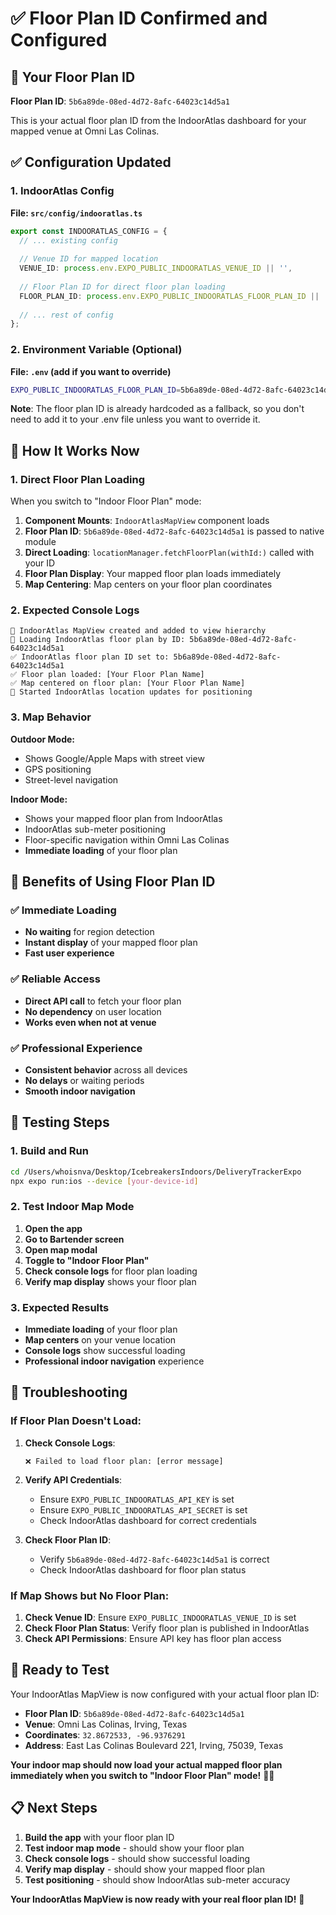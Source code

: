 # ✅ Floor Plan ID Confirmed and Configured

## **🎯 Your Floor Plan ID**

**Floor Plan ID**: `5b6a89de-08ed-4d72-8afc-64023c14d5a1`

This is your actual floor plan ID from the IndoorAtlas dashboard for your mapped venue at Omni Las Colinas.

## **✅ Configuration Updated**

### **1. IndoorAtlas Config**

**File: `src/config/indooratlas.ts`**
```typescript
export const INDOORATLAS_CONFIG = {
  // ... existing config
  
  // Venue ID for mapped location
  VENUE_ID: process.env.EXPO_PUBLIC_INDOORATLAS_VENUE_ID || '',
  
  // Floor Plan ID for direct floor plan loading
  FLOOR_PLAN_ID: process.env.EXPO_PUBLIC_INDOORATLAS_FLOOR_PLAN_ID || '5b6a89de-08ed-4d72-8afc-64023c14d5a1',
  
  // ... rest of config
};
```

### **2. Environment Variable (Optional)**

**File: `.env` (add if you want to override)**
```bash
EXPO_PUBLIC_INDOORATLAS_FLOOR_PLAN_ID=5b6a89de-08ed-4d72-8afc-64023c14d5a1
```

**Note**: The floor plan ID is already hardcoded as a fallback, so you don't need to add it to your .env file unless you want to override it.

## **🏢 How It Works Now**

### **1. Direct Floor Plan Loading**

When you switch to "Indoor Floor Plan" mode:

1. **Component Mounts**: `IndoorAtlasMapView` component loads
2. **Floor Plan ID**: `5b6a89de-08ed-4d72-8afc-64023c14d5a1` is passed to native module
3. **Direct Loading**: `locationManager.fetchFloorPlan(withId:)` called with your ID
4. **Floor Plan Display**: Your mapped floor plan loads immediately
5. **Map Centering**: Map centers on your floor plan coordinates

### **2. Expected Console Logs**

```
🏢 IndoorAtlas MapView created and added to view hierarchy
🏢 Loading IndoorAtlas floor plan by ID: 5b6a89de-08ed-4d72-8afc-64023c14d5a1
✅ IndoorAtlas floor plan ID set to: 5b6a89de-08ed-4d72-8afc-64023c14d5a1
✅ Floor plan loaded: [Your Floor Plan Name]
✅ Map centered on floor plan: [Your Floor Plan Name]
📍 Started IndoorAtlas location updates for positioning
```

### **3. Map Behavior**

**Outdoor Mode:**
- Shows Google/Apple Maps with street view
- GPS positioning
- Street-level navigation

**Indoor Mode:**
- Shows your mapped floor plan from IndoorAtlas
- IndoorAtlas sub-meter positioning
- Floor-specific navigation within Omni Las Colinas
- **Immediate loading** of your floor plan

## **🎯 Benefits of Using Floor Plan ID**

### **✅ Immediate Loading**
- **No waiting** for region detection
- **Instant display** of your mapped floor plan
- **Fast user experience**

### **✅ Reliable Access**
- **Direct API call** to fetch your floor plan
- **No dependency** on user location
- **Works even when not at venue**

### **✅ Professional Experience**
- **Consistent behavior** across all devices
- **No delays** or waiting periods
- **Smooth indoor navigation**

## **🧪 Testing Steps**

### **1. Build and Run**
```bash
cd /Users/whoisnva/Desktop/IcebreakersIndoors/DeliveryTrackerExpo
npx expo run:ios --device [your-device-id]
```

### **2. Test Indoor Map Mode**
1. **Open the app**
2. **Go to Bartender screen**
3. **Open map modal**
4. **Toggle to "Indoor Floor Plan"**
5. **Check console logs** for floor plan loading
6. **Verify map display** shows your floor plan

### **3. Expected Results**
- **Immediate loading** of your floor plan
- **Map centers** on your venue location
- **Console logs** show successful loading
- **Professional indoor navigation** experience

## **🔧 Troubleshooting**

### **If Floor Plan Doesn't Load:**

1. **Check Console Logs**:
   ```
   ❌ Failed to load floor plan: [error message]
   ```

2. **Verify API Credentials**:
   - Ensure `EXPO_PUBLIC_INDOORATLAS_API_KEY` is set
   - Ensure `EXPO_PUBLIC_INDOORATLAS_API_SECRET` is set
   - Check IndoorAtlas dashboard for correct credentials

3. **Check Floor Plan ID**:
   - Verify `5b6a89de-08ed-4d72-8afc-64023c14d5a1` is correct
   - Check IndoorAtlas dashboard for floor plan status

### **If Map Shows but No Floor Plan:**

1. **Check Venue ID**: Ensure `EXPO_PUBLIC_INDOORATLAS_VENUE_ID` is set
2. **Check Floor Plan Status**: Verify floor plan is published in IndoorAtlas
3. **Check API Permissions**: Ensure API key has floor plan access

## **🎉 Ready to Test**

Your IndoorAtlas MapView is now configured with your actual floor plan ID:

- **Floor Plan ID**: `5b6a89de-08ed-4d72-8afc-64023c14d5a1`
- **Venue**: Omni Las Colinas, Irving, Texas
- **Coordinates**: `32.8672533, -96.9376291`
- **Address**: East Las Colinas Boulevard 221, Irving, 75039, Texas

**Your indoor map should now load your actual mapped floor plan immediately when you switch to "Indoor Floor Plan" mode!** 🏢✨

## **📋 Next Steps**

1. **Build the app** with your floor plan ID
2. **Test indoor map mode** - should show your floor plan
3. **Check console logs** - should show successful loading
4. **Verify map display** - should show your mapped floor plan
5. **Test positioning** - should show IndoorAtlas sub-meter accuracy

**Your IndoorAtlas MapView is now ready with your real floor plan ID!** 🚀
